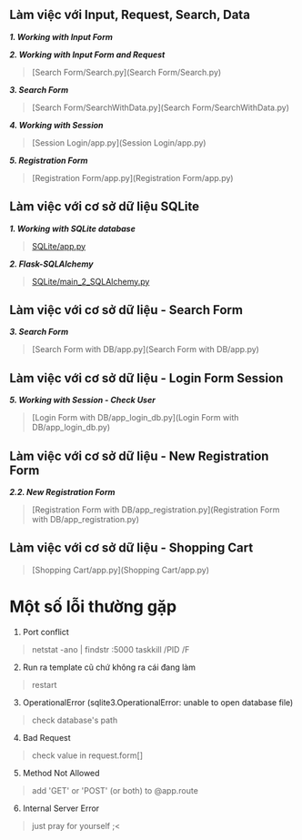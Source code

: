 ## Làm việc với Input, Request, Search, Data

***1. Working with Input Form***

***2. Working with Input Form and Request***
>[Search Form/Search.py](Search Form/Search.py)

***3. Search Form***
>[Search Form/SearchWithData.py](Search Form/SearchWithData.py)

***4. Working with Session***
>[Session Login/app.py](Session Login/app.py)

***5. Registration Form***
>[Registration Form/app.py](Registration Form/app.py)

## Làm việc với cơ sở dữ liệu SQLite 
***1. Working with SQLite database***
> [SQLite/app.py](SQLite/app.py)

***2. Flask-SQLAlchemy***
> [SQLite/main_2_SQLAlchemy.py](SQLite/main_2_SQLAlchemy.py)

## Làm việc với cơ sở dữ liệu - Search Form
***3. Search Form***
>[Search Form with DB/app.py](Search Form with DB/app.py)

## Làm việc với cơ sở dữ liệu - Login Form Session
***5. Working with Session - Check User***
>[Login Form with DB/app_login_db.py](Login Form with DB/app_login_db.py)

## Làm việc với cơ sở dữ liệu - New Registration Form
***2.2. New Registration Form***
>[Registration Form with DB/app_registration.py](Registration Form with DB/app_registration.py)

## Làm việc với cơ sở dữ liệu - Shopping Cart
>[Shopping Cart/app.py](Shopping Cart/app.py)



# Một số lỗi thường gặp
1. Port conflict
> netstat -ano | findstr :5000
> taskkill /PID <PID> /F
2. Run ra template cũ chứ không ra cái đang làm
> restart 
3. OperationalError (sqlite3.OperationalError: unable to open database file)
> check database's path 
4. Bad Request
> check value in request.form[]
5. Method Not Allowed
> add 'GET' or 'POST' (or both) to @app.route
6. Internal Server Error 
> just pray for yourself ;<
